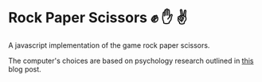 # Rock Paper Scissors :fist: :hand: :v:

A javascript implementation of the game rock paper scissors.

The computer's choices are based on psychology research outlined in [this](https://blogs.cornell.edu/info2040/2019/09/24/everyday-game-theory-analyzing-rock-paper-scissors/) blog post.
